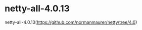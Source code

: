 netty-all-4.0.13
================

netty-all-4.0.13(https://github.com/normanmaurer/netty/tree/4.0)
